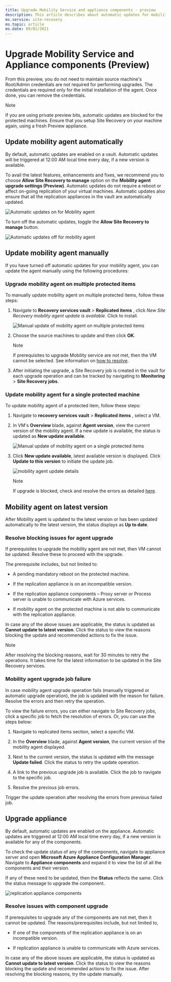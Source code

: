 ```yaml
---
title: Upgrade Mobility Service and appliance components - preview
description: This article describes about automatic updates for mobility agent and the procedure involved with manual updates - preview.
ms.service: site-recovery
ms.topic: article
ms.date: 09/01/2021
---
```



# Upgrade Mobility Service and Appliance components (Preview)

From this preview, you do not need to maintain source machine's Root/Admin credentials are not required for performing upgrades. The credentials are required only for the initial installation of the agent. Once done, you can remove the credentials.

> [!NOTE]
> If you are using private preview bits, automatic updates are blocked for the protected machines. Ensure that you setup Site Recovery on your machine again, using a fresh Preview appliance.

## Update mobility agent automatically

By default, automatic updates are enabled on a vault. Automatic updates will be triggered at 12:00 AM local time every day, if a new version is available.

To avail the latest features, enhancements and fixes, we recommend you to choose **Allow Site Recovery to manage** option on the **Mobility agent upgrade settings (Preview)**. Automatic updates do not require a reboot or affect on-going replication of your virtual machines. Automatic updates also ensure that all the replication appliances in the vault are automatically updated.

![Automatic updates on for Mobility agent](./media/upgrade-mobility-service-preview/automatic-updates-on.png)

To turn off the automatic updates, toggle the **Allow Site Recovery to manage** button.

![Automatic updates off for mobility agent](./media/upgrade-mobility-service-preview/automatic-updates-off.png)


## Update mobility agent manually

If you have turned off automatic updates for your mobility agent, you can update the agent manually using the following procedures:

### Upgrade mobility agent on multiple protected items

To manually update mobility agent on multiple protected items, follow these steps:

1. Navigate to **Recovery services vault** > **Replicated items** , click *New Site Recovery mobility agent update is available*. Click to install.

   ![Manual update of mobility agent on multiple protected items](./media/upgrade-mobility-service-preview/agent-update.png)

2. Choose the source machines to update and then click **OK**.

   >[!NOTE]
   >If prerequisites to upgrade Mobility service are not met, then the VM cannot be selected. See information on [how to resolve](#resolve-blocking-issues-for-agent-upgrade).


4. After initiating the upgrade, a Site Recovery job is created in the vault for each upgrade operation and can be tracked by navigating to **Monitoring** > **Site Recovery jobs**.

### Update mobility agent for a single protected machine

To update mobility agent of a protected item, follow these steps:
1. Navigate to **recovery services vault** > **Replicated items** , select a VM.
2. In VM's **Overview** blade, against **Agent version**, view the current version of the mobility agent. If a new update is available, the status is updated as **New update available**.

   ![Manual update of mobility agent on a single protected items](./media/upgrade-mobility-service-preview/agent-version.png)

3. Click **New update available**, latest available version is displayed. Click **Update to this version** to initiate the update job.

   ![mobility agent update details](./media/upgrade-mobility-service-preview/agent-update-details.png)

   > [!NOTE]
   > If upgrade is blocked, check and resolve the errors as detailed [here](#resolve-blocking-issues-for-agent-upgrade).

## Mobility agent on latest version

After Mobility agent is updated to the latest version or has been updated automatically to the latest version,  the status displays as **Up to date**.

### Resolve blocking issues for agent upgrade

If prerequisites to upgrade the mobility agent are not met, then VM cannot be updated. Resolve these to proceed with the upgrade.

The prerequisite includes, but not limited to:

- A pending mandatory reboot on the protected machine.

- If the replication appliance is on an incompatible version.

- If the replication appliance components –  Proxy server or Process server is unable to communicate with Azure services.

- If mobility agent on the protected machine is not able to communicate with the replication appliance.

In case any of the above issues are applicable, the status is updated as **Cannot update to latest version**. Click the status to view the reasons blocking the update and recommended actions to fix the issue.

>[!NOTE]
>After resolving the blocking reasons, wait for 30 minutes to retry the operations. It takes time for the latest information to be updated in the Site Recovery services.

### Mobility agent upgrade job failure

In case mobility agent upgrade operation fails (manually triggered or automatic upgrade operation), the job is updated with the reason for failure. Resolve the errors and then retry the operation.

To view the failure errors, you can either navigate to Site Recovery jobs, click a specific job to fetch the resolution of errors. Or, you can use the steps below:

1. Navigate to replicated items section, select a specific VM.

2. In the **Overview** blade, against **Agent version**, the current version of the mobility agent displayed.

3. Next to the current version, the status is updated with the message **Update failed**. Click the status to retry the update operation.

4.  A link to the previous upgrade job is available. Click the job to navigate to the specific job.

5. Resolve the previous job errors.

Trigger the update operation after resolving the errors from previous failed job.

## Upgrade appliance

By default, automatic updates are enabled on the appliance. Automatic updates are triggered at 12:00 AM local time every day, if a new version is available for any of the components.

To check the update status of any of the components, navigate to appliance server and open **Microsoft Azure Appliance Configuration Manager**. Navigate to  **Appliance components**  and expand it to view the list of all the components and their version.

If any of these need to be updated, then the **Status** reflects the same. Click the status message to upgrade the component.

  ![replication appliance components](./media/upgrade-mobility-service-preview/appliance-components.png)

### Resolve issues with component upgrade

If prerequisites to upgrade any of the components are not met, then it cannot be updated. The reasons/prerequisites include, but not limited to,

- If one of the components of the replication appliance is on an incompatible version.

- If replication appliance is unable to communicate with Azure services.

In case any of the above issues are applicable, the status is updated as **Cannot update to latest version**. Click the status to view the reasons blocking the update and recommended actions to fix the issue. After resolving the blocking reasons, try the update manually.
